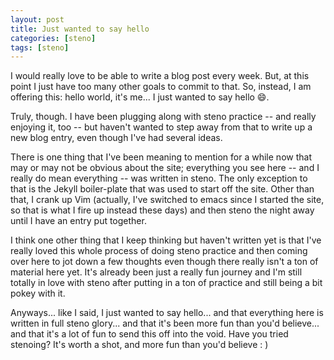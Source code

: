 ```yaml
---
layout: post
title: Just wanted to say hello
categories: [steno]
tags: [steno]
---
```


I would really love to be able to write a blog post every week. But, at this point I just have too many other goals to commit to that. So, instead, I am offering this: hello world, it's me... I just wanted to say hello 😄.

Truly, though. I have been plugging along with steno practice -- and really enjoying it, too -- but haven't wanted to step away from that to write up a new blog entry, even though I've had several ideas.

There is one thing that I've been meaning to mention for a while now that may or may not be obvious about the site; everything you see here -- and I really do mean everything -- was written in steno. The only exception to that is the Jekyll boiler-plate that was used to start off the site. Other than that, I crank up Vim (actually, I've switched to emacs since I started the site, so that is what I fire up instead these days) and then steno the night away until I have an entry put together.

I think one other thing that I keep thinking but haven't written yet is that I've really loved this whole process of doing steno practice and then coming over here to jot down a few thoughts even though there really isn't a ton of material here yet. It's already been just a really fun journey and I'm still totally in love with steno after putting in a ton of practice and still being a bit pokey with it.

Anyways... like I said, I just wanted to say hello... and that everything here is written in full steno glory... and that it's been more fun than you'd believe... and that it's a lot of fun to send this off into the void. Have you tried stenoing? It's worth a shot, and more fun than you'd believe : )